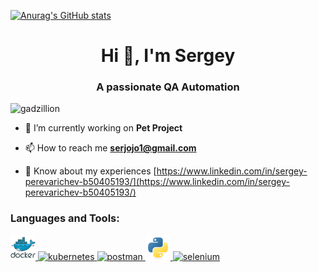 [![Anurag's GitHub stats](https://github-readme-stats.vercel.app/api?username=Gadzillion&show_icons=true&theme=radical)](https://github.com/anuraghazra/github-readme-stats)

<!---
Gadzillion/Gadzillion is a ✨ special ✨ repository because its `README.md` (this file) appears on your GitHub profile.
You can click the Preview link to take a look at your changes.
--->

<h1 align="center">Hi 👋, I'm Sergey</h1>
<h3 align="center">A passionate QA Automation</h3>

<p align="left"> <img src="https://komarev.com/ghpvc/?username=gadzillion&label=Profile%20views&color=0e75b6&style=flat" alt="gadzillion" /> </p>

- 🔭 I’m currently working on **Pet Project**

- 📫 How to reach me **serjojo1@gmail.com**

- 📄 Know about my experiences [https://www.linkedin.com/in/sergey-perevarichev-b50405193/](https://www.linkedin.com/in/sergey-perevarichev-b50405193/)

<h3 align="left">Languages and Tools:</h3>
<p align="left"> <a href="https://www.docker.com/" target="_blank" rel="noreferrer"> <img src="https://raw.githubusercontent.com/devicons/devicon/master/icons/docker/docker-original-wordmark.svg" alt="docker" width="40" height="40"/> </a> <a href="https://kubernetes.io" target="_blank" rel="noreferrer"> <img src="https://www.vectorlogo.zone/logos/kubernetes/kubernetes-icon.svg" alt="kubernetes" width="40" height="40"/> </a> <a href="https://postman.com" target="_blank" rel="noreferrer"> <img src="https://www.vectorlogo.zone/logos/getpostman/getpostman-icon.svg" alt="postman" width="40" height="40"/> </a> <a href="https://www.python.org" target="_blank" rel="noreferrer"> <img src="https://raw.githubusercontent.com/devicons/devicon/master/icons/python/python-original.svg" alt="python" width="40" height="40"/> </a> <a href="https://www.selenium.dev" target="_blank" rel="noreferrer"> <img src="https://raw.githubusercontent.com/detain/svg-logos/780f25886640cef088af994181646db2f6b1a3f8/svg/selenium-logo.svg" alt="selenium" width="40" height="40"/> </a> </p>
